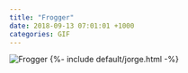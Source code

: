 ```yaml
---
title: "Frogger"
date: 2018-09-13 07:01:01 +1000
categories: GIF
---
```


<img src="{{site.url}}{{site.baseurl}}/assets/images/gifs/frogger.gif" alt="Frogger" title="Frogger">
{%- include default/jorge.html -%}
